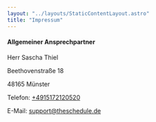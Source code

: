 ```yaml
---
layout: "../layouts/StaticContentLayout.astro"
title: "Impressum"
---
```


#### Allgemeiner Ansprechpartner

Herr Sascha Thiel

Beethovenstraße 18

48165 Münster

Telefon: [+4915172120520](tel:+4915172120520)

E-Mail: <support@theschedule.de>
